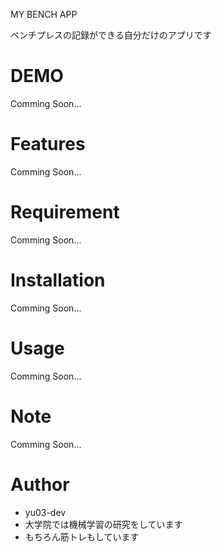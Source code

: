 MY BENCH APP
 
ベンチプレスの記録ができる自分だけのアプリです
 
# DEMO
 
Comming Soon...
 
# Features
 
Comming Soon...
 
# Requirement
 
Comming Soon...
 
 
# Installation
 
Comming Soon...
 
# Usage
 
Comming Soon...
 
# Note
 
Comming Soon...
 
# Author
 
* yu03-dev
* 大学院では機械学習の研究をしています
* もちろん筋トレもしています